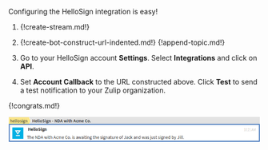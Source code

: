 Configuring the HelloSign integration is easy!

1. {!create-stream.md!}

1. {!create-bot-construct-url-indented.md!}
   {!append-topic.md!}

1. Go to your HelloSign account **Settings**. Select **Integrations** and
   click on **API**.

1. Set **Account Callback** to the URL constructed above. Click **Test**
   to send a test notification to your Zulip organization.

{!congrats.md!}

![](/static/images/integrations/hellosign/001.png)
